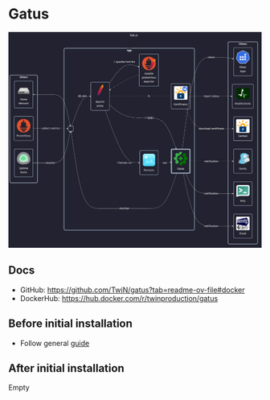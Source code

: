 # Gatus

![diagram](../../docs/diagrams/out/apps/gatus.png)

## Docs

- <!-- textlint-disable -->
  GitHub: <https://github.com/TwiN/gatus?tab=readme-ov-file#docker>
  <!-- textlint-enable -->
- DockerHub: <https://hub.docker.com/r/twinproduction/gatus>

## Before initial installation

- Follow general [guide](../../docs/Checklist%20for%20new%20docker-apps.md)

## After initial installation

Empty
